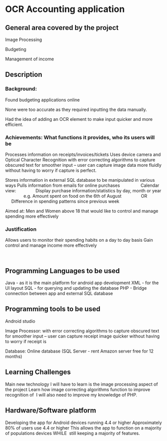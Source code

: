 # OCR Accounting application

## General area covered by the project

  Image Processing

  Budgeting

  Management of income

## Description


### Background:
  Found budgeting applications online

  None were too accurate as they required inputting the data manually.

  Had the idea of adding an OCR element to make input quicker and more efficient.

### Achievements: What functions it provides, who its users will be
Processes information on receipts/invoices/tickets
Uses device camera and Optical Character Recognition with error correcting algorithms to capture obscured text for smoother input – user can capture image data more fluidly without having to worry if capture is perfect.

Stores information in external SQL database to be manipulated in various ways
Pulls information from emails for online purchases
               
Calendar view:
               Display purchase information/statistics by day, month or year
               e.g. Amount spent on food on the 6th of August
               OR
               Difference in spending patterns since previous week

Aimed at: Men and Women above 18 that would like to control and manage spending more effectively

### Justification
Allows users to monitor their spending habits on a day to day basis
Gain control and manage income more effectively 

         
## Programming Languages to be used
Java - as it is the main platform for android app development
XML - for the UI layout
SQL - for querying and updating the database
PHP - Bridge connection between app and external SQL database
     
## Programming tools to be used
Android studio

Image Processor:
with error correcting algorithms to capture obscured text for smoother input – user can capture receipt image quicker without having to worry if receipt is

Database: Online database (SQL Server - rent Amazon server free for 12 months)
       
## Learning Challenges
Main new technology I will have to learn is the image processing aspect of the project
Learn how image correcting algorithms function to improve recognition of 
I will also need to improve my knowledge of PHP.

## Hardware/Software platform
Developing the app for Android devices running 4.4 or higher
Approximately 80% of users use 4.4 or higher
This allows the app to function on a majority of populations devices
WHILE 
still keeping a majority of features.
